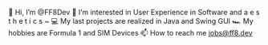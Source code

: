 👋 Hi, I’m @FF8Dev
🌅 I’m interested in User Experience in Software and a e s t h e t i c s ~
💻 My last projects are realized in Java and Swing GUI
🏎 My hobbies are Formula 1 and SIM Devices
📫 How to reach me jobs@ff8.dev

<!---
FF8Dev/FF8Dev is a ✨ special ✨ repository because its `README.md` (this file) appears on your GitHub profile.
You can click the Preview link to take a look at your changes.
--->
